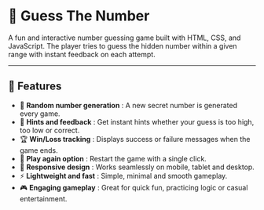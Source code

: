 # 🎲 Guess The Number  

A fun and interactive number guessing game built with HTML, CSS, and JavaScript. The player tries to guess the hidden number within a given range with instant feedback on each attempt.  

---

## 🚀 Features  
- 🔢 **Random number generation** : A new secret number is generated every game.  
- 🎯 **Hints and feedback** : Get instant hints whether your guess is too high, too low or correct.  
- 🏆 **Win/Loss tracking** : Displays success or failure messages when the game ends.  
- 🔄 **Play again option** : Restart the game with a single click.  
- 📱 **Responsive design** : Works seamlessly on mobile, tablet and desktop.  
- ⚡ **Lightweight and fast** : Simple, minimal and smooth gameplay.  
- 🎮 **Engaging gameplay** : Great for quick fun, practicing logic or casual entertainment.  
